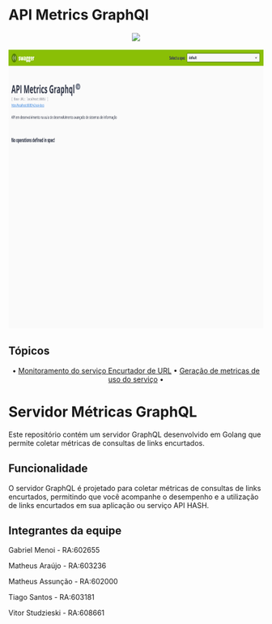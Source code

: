 # API Metrics GraphQl
<div align="center">


<p align="center">
   <img src="http://img.shields.io/static/v1?label=STATUS&message=EM%20DESENVOLVIMENTO&color=RED&style=for-the-badge" />
</p>
</div>
<div align="center" class="row">
<img src="readme/img.png" width="900" height="550"/>
</div>

## Tópicos

<div align="center">
  • <a href="#Descrição do Projeto">Monitoramento do serviço Encurtador de URL</a> •
  <a href="#tecnicas-e-tecnologias-utilizadas">Geração de metricas de uso do serviço</a> •
</div>

# __Servidor Métricas GraphQL__
Este repositório contém um servidor GraphQL desenvolvido em Golang que permite coletar métricas de consultas de links encurtados.

## __Funcionalidade__
O servidor GraphQL é projetado para coletar métricas de consultas de links encurtados, permitindo que você acompanhe o desempenho e a utilização de links encurtados em sua aplicação ou serviço API HASH.

## Integrantes da equipe
<p align="justify">Gabriel Menoi - RA:602655</p>
<p align="justify">Matheus Araújo - RA:603236</p>
<p align="justify">Matheus Assunção - RA:602000</p>
<p align="justify">Tiago Santos - RA:603181</p>
<p align="justify">Vitor Studzieski - RA:608661</p>